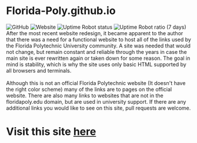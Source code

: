 # Florida-Poly.github.io
![GitHub](https://img.shields.io/github/license/Florida-Poly/Florida-Poly.github.io?color=lime-green)
![Website](https://img.shields.io/website?down_color=red&down_message=offline&up_color=lime-green&up_message=online&url=https%3A%2F%2Fflorida-poly.github.io%2F)
![Uptime Robot status](https://img.shields.io/uptimerobot/status/m785443683-19621e06c4f2374eda1a8238)
![Uptime Robot ratio (7 days)](https://img.shields.io/uptimerobot/ratio/7/m785443683-19621e06c4f2374eda1a8238?color=lime-green)
<BR>
After the most recent website redesign, it became apparent to the author that there was a need for a functional website to host all of the links used by the Florida Polytechnic University community. A site was needed that would not change, but remain constant and reliable through the years in case the main site is ever rewritten again or taken down for some reason. The goal in mind is stability, which is why the site uses only basic HTML supported by all browsers and terminals.
<BR>
<BR>
Although this is not an official Florida Polytechnic website (It doesn't have the right color scheme) many of the links are to pages on the official website. There are also many links to websites that are not in the floridapoly.edu domain, but are used in university support. If there are any additional links you would like to see on this site, pull requests are welcome.
# Visit this site [here](https://florida-poly.github.io/)
